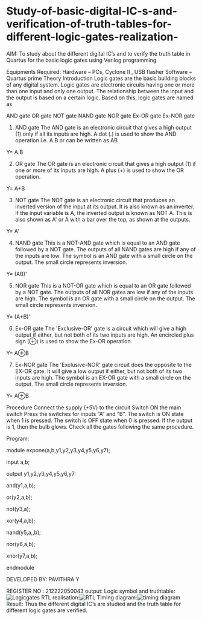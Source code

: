 # Study-of-basic-digital-IC-s-and-verification-of-truth-tables-for-different-logic-gates-realization-
 AIM:
To study about the different digital IC’s and to verify the truth table in Quartus for the basic logic gates using Verilog programming.

Equipments Required:
Hardware – PCs, Cyclone II , USB flasher
Software – Quartus prime
Theory
Introduction
Logic gates are the basic building blocks of any digital system. Logic gates are electronic circuits having one or more than one input and only one output. The relationship between the input and the output is based on a certain logic. Based on this, logic gates are named as

AND gate
OR gate
NOT gate
NAND gate
NOR gate
Ex-OR gate
Ex-NOR gate
1) AND gate
The AND gate is an electronic circuit that gives a high output (1) only if all its inputs are high. A dot (.) is used to show the AND operation i.e. A.B or can be written as AB

Y= A.B

2) OR gate
The OR gate is an electronic circuit that gives a high output (1) if one or more of its inputs are high. A plus (+) is used to show the OR operation.

Y= A+B

3) NOT gate
The NOT gate is an electronic circuit that produces an inverted version of the input at its output. It is also known as an inverter. If the input variable is A, the inverted output is known as NOT A. This is also shown as A' or A with a bar over the top, as shown at the outputs.

Y= A'

4) NAND gate
This is a NOT-AND gate which is equal to an AND gate followed by a NOT gate. The outputs of all NAND gates are high if any of the inputs are low. The symbol is an AND gate with a small circle on the output. The small circle represents inversion.

Y= (AB)’

5) NOR gate
This is a NOT-OR gate which is equal to an OR gate followed by a NOT gate. The outputs of all NOR gates are low if any of the inputs are high. The symbol is an OR gate with a small circle on the output. The small circle represents inversion.

Y= (A+B)’

6) Ex-OR gate
The 'Exclusive-OR' gate is a circuit which will give a high output if either, but not both of its two inputs are high. An encircled plus sign (⊕) is used to show the Ex-OR operation.

Y= A⊕B

7) Ex-NOR gate
The 'Exclusive-NOR' gate circuit does the opposite to the EX-OR gate. It will give a low output if either, but not both of its two inputs are high. The symbol is an EX-OR gate with a small circle on the output. The small circle represents inversion.

Y= A⊕B

Procedure
Connect the supply (+5V) to the circuit
Switch ON the main switch
Press the switches for inputs “A” and “B”. The switch is ON state when 1 is pressed. The switch is OFF state when 0 is pressed.
If the output is 1, then the bulb glows.
Check all the gates following the same procedure.


Program:

module expone(a,b,y1,y2,y3,y4,y5,y6,y7);

input  a,b;

output y1,y2,y3,y4,y5,y6,y7:

and(y1,a,b);

or(y2,a,b);

not(y3,a);

xor(y4,a,b);

nand(y5,a,,b);


nor(y6,a,b);

xnor(y7,a,b);

endmodule

DEVELOPED BY: PAVITHRA Y

REGISTER NO : 212222050043
output:
Logic symbol and truthtable:
![Logicgates](https://user-images.githubusercontent.com/128951583/227760276-9ed28356-dd76-40a3-ac6d-3525cc64da9e.jpg)
RTL realisation:![RTL](https://user-images.githubusercontent.com/128951583/227760314-1f8ab15e-8ee4-4094-9425-2f853e1d84f9.jpg)
Timing diagram:![timing diagram](https://user-images.githubusercontent.com/128951583/227760335-4d9b050d-8a95-4ece-bb5d-7f9211d56309.jpg)
Result:
Thus the different digital IC’s are studied and the truth table for different logic gates are verified.
